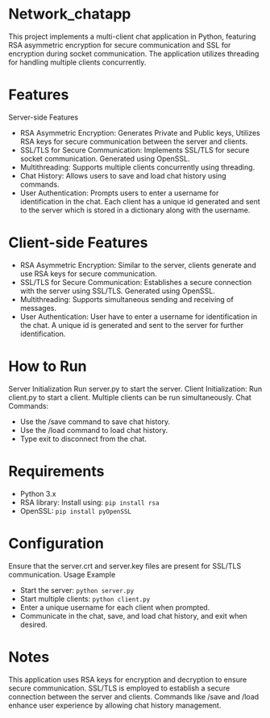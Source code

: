 # Network_chatapp
This project implements a multi-client chat application in Python, featuring RSA asymmetric encryption for secure communication and SSL for encryption during socket communication. The application utilizes threading for handling multiple clients concurrently.

# Features
Server-side Features
*	RSA Asymmetric Encryption: Generates Private and Public keys, Utilizes RSA keys for secure communication between the server and clients.
*	SSL/TLS for Secure Communication: Implements SSL/TLS for secure socket communication. Generated using OpenSSL.
*	Multithreading: Supports multiple clients concurrently using threading.
*	Chat History: Allows users to save and load chat history using commands.
*	User Authentication: Prompts users to enter a username for identification in the chat. Each client has a unique id generated and sent to the server which is stored in a dictionary along with the username.


# Client-side Features
*	RSA Asymmetric Encryption: Similar to the server, clients generate and use RSA keys for secure communication.
*	SSL/TLS for Secure Communication: Establishes a secure connection with the server using SSL/TLS. Generated using OpenSSL.
*	Multithreading: Supports simultaneous sending and receiving of messages.
*	User Authentication: User have to enter a username for identification in the chat. A unique id is generated and sent to the server for further identification.

# How to Run
Server Initialization
Run server.py to start the server.
Client Initialization:
Run client.py to start a client.
Multiple clients can be run simultaneously.
Chat Commands:
*	Use the /save command to save chat history.
*	Use the /load command to load chat history.
*	Type exit to disconnect from the chat.

# Requirements
* Python 3.x
* RSA library: Install using:
`pip install rsa`
* OpenSSL:
`pip install pyOpenSSL`



# Configuration
Ensure that the server.crt and server.key files are present for SSL/TLS communication.
Usage Example
*	Start the server:
`python server.py`
*	Start multiple clients:
`python client.py`
*	Enter a unique username for each client when prompted.
*	Communicate in the chat, save, and load chat history, and exit when desired.

# Notes
This application uses RSA keys for encryption and decryption to ensure secure communication.
SSL/TLS is employed to establish a secure connection between the server and clients.
Commands like /save and /load enhance user experience by allowing chat history management.

